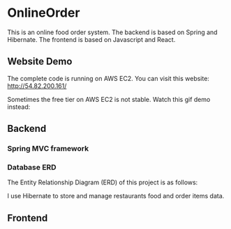 # OnlineOrder
This is an online food order system. The backend is based on Spring and Hibernate. The frontend is based on Javascript and React. 

## Website Demo
The complete code is running on AWS EC2. You can visit this website: http://54.82.200.161/ 

Sometimes the free tier on AWS EC2 is not stable. Watch this gif demo instead:




## Backend
### Spring MVC framework

### Database ERD
The Entity Relationship Diagram (ERD) of this project is as follows:

I use Hibernate to store and manage restaurants food and order items data.

## Frontend
